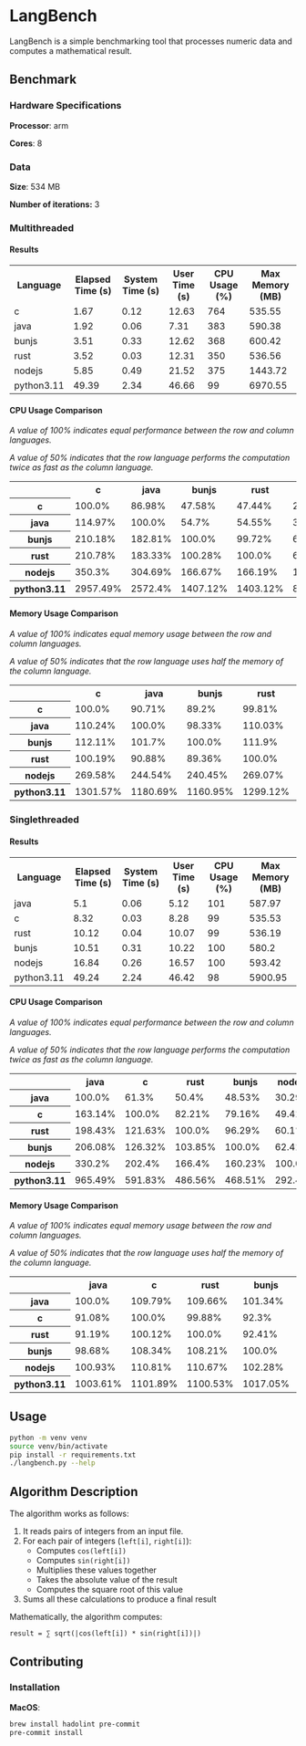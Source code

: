 # LangBench

LangBench is a simple benchmarking tool that processes numeric data and computes a mathematical result.

## Benchmark

### Hardware Specifications

**Processor**: arm

**Cores**: 8

### Data

**Size**: 534 MB

**Number of iterations:** 3

### Multithreaded

#### Results

<table><tr><th>Language</th><th>Elapsed Time (s)</th><th>System Time (s)</th><th>User Time (s)</th><th>CPU Usage (%)</th><th>Max Memory (MB)</th></tr><tr><td>c</td><td>1.67</td><td>0.12</td><td>12.63</td><td>764</td><td>535.55</td></tr><tr><td>java</td><td>1.92</td><td>0.06</td><td>7.31</td><td>383</td><td>590.38</td></tr><tr><td>bunjs</td><td>3.51</td><td>0.33</td><td>12.62</td><td>368</td><td>600.42</td></tr><tr><td>rust</td><td>3.52</td><td>0.03</td><td>12.31</td><td>350</td><td>536.56</td></tr><tr><td>nodejs</td><td>5.85</td><td>0.49</td><td>21.52</td><td>375</td><td>1443.72</td></tr><tr><td>python3.11</td><td>49.39</td><td>2.34</td><td>46.66</td><td>99</td><td>6970.55</td></tr></table>

#### CPU Usage Comparison

*A value of 100% indicates equal performance between the row and column languages.*

*A value of 50% indicates that the row language performs the computation twice as fast as the column language.*

<table><tr><th></th><th>c</th><th>java</th><th>bunjs</th><th>rust</th><th>nodejs</th><th>python3.11</th></tr><tr><th>c</th><td>100.0%</td><td>86.98%</td><td>47.58%</td><td>47.44%</td><td>28.55%</td><td>3.38%</td></tr><tr><th>java</th><td>114.97%</td><td>100.0%</td><td>54.7%</td><td>54.55%</td><td>32.82%</td><td>3.89%</td></tr><tr><th>bunjs</th><td>210.18%</td><td>182.81%</td><td>100.0%</td><td>99.72%</td><td>60.0%</td><td>7.11%</td></tr><tr><th>rust</th><td>210.78%</td><td>183.33%</td><td>100.28%</td><td>100.0%</td><td>60.17%</td><td>7.13%</td></tr><tr><th>nodejs</th><td>350.3%</td><td>304.69%</td><td>166.67%</td><td>166.19%</td><td>100.0%</td><td>11.84%</td></tr><tr><th>python3.11</th><td>2957.49%</td><td>2572.4%</td><td>1407.12%</td><td>1403.12%</td><td>844.27%</td><td>100.0%</td></tr></table>

#### Memory Usage Comparison

*A value of 100% indicates equal memory usage between the row and column languages.*

*A value of 50% indicates that the row language uses half the memory of the column language.*

<table><tr><th></th><th>c</th><th>java</th><th>bunjs</th><th>rust</th><th>nodejs</th><th>python3.11</th></tr><tr><th>c</th><td>100.0%</td><td>90.71%</td><td>89.2%</td><td>99.81%</td><td>37.1%</td><td>7.68%</td></tr><tr><th>java</th><td>110.24%</td><td>100.0%</td><td>98.33%</td><td>110.03%</td><td>40.89%</td><td>8.47%</td></tr><tr><th>bunjs</th><td>112.11%</td><td>101.7%</td><td>100.0%</td><td>111.9%</td><td>41.59%</td><td>8.61%</td></tr><tr><th>rust</th><td>100.19%</td><td>90.88%</td><td>89.36%</td><td>100.0%</td><td>37.17%</td><td>7.7%</td></tr><tr><th>nodejs</th><td>269.58%</td><td>244.54%</td><td>240.45%</td><td>269.07%</td><td>100.0%</td><td>20.71%</td></tr><tr><th>python3.11</th><td>1301.57%</td><td>1180.69%</td><td>1160.95%</td><td>1299.12%</td><td>482.82%</td><td>100.0%</td></tr></table>

### Singlethreaded

#### Results

<table><tr><th>Language</th><th>Elapsed Time (s)</th><th>System Time (s)</th><th>User Time (s)</th><th>CPU Usage (%)</th><th>Max Memory (MB)</th></tr><tr><td>java</td><td>5.1</td><td>0.06</td><td>5.12</td><td>101</td><td>587.97</td></tr><tr><td>c</td><td>8.32</td><td>0.03</td><td>8.28</td><td>99</td><td>535.53</td></tr><tr><td>rust</td><td>10.12</td><td>0.04</td><td>10.07</td><td>99</td><td>536.19</td></tr><tr><td>bunjs</td><td>10.51</td><td>0.31</td><td>10.22</td><td>100</td><td>580.2</td></tr><tr><td>nodejs</td><td>16.84</td><td>0.26</td><td>16.57</td><td>100</td><td>593.42</td></tr><tr><td>python3.11</td><td>49.24</td><td>2.24</td><td>46.42</td><td>98</td><td>5900.95</td></tr></table>

#### CPU Usage Comparison

*A value of 100% indicates equal performance between the row and column languages.*

*A value of 50% indicates that the row language performs the computation twice as fast as the column language.*

<table><tr><th></th><th>java</th><th>c</th><th>rust</th><th>bunjs</th><th>nodejs</th><th>python3.11</th></tr><tr><th>java</th><td>100.0%</td><td>61.3%</td><td>50.4%</td><td>48.53%</td><td>30.29%</td><td>10.36%</td></tr><tr><th>c</th><td>163.14%</td><td>100.0%</td><td>82.21%</td><td>79.16%</td><td>49.41%</td><td>16.9%</td></tr><tr><th>rust</th><td>198.43%</td><td>121.63%</td><td>100.0%</td><td>96.29%</td><td>60.1%</td><td>20.55%</td></tr><tr><th>bunjs</th><td>206.08%</td><td>126.32%</td><td>103.85%</td><td>100.0%</td><td>62.41%</td><td>21.34%</td></tr><tr><th>nodejs</th><td>330.2%</td><td>202.4%</td><td>166.4%</td><td>160.23%</td><td>100.0%</td><td>34.2%</td></tr><tr><th>python3.11</th><td>965.49%</td><td>591.83%</td><td>486.56%</td><td>468.51%</td><td>292.4%</td><td>100.0%</td></tr></table>

#### Memory Usage Comparison

*A value of 100% indicates equal memory usage between the row and column languages.*

*A value of 50% indicates that the row language uses half the memory of the column language.*

<table><tr><th></th><th>java</th><th>c</th><th>rust</th><th>bunjs</th><th>nodejs</th><th>python3.11</th></tr><tr><th>java</th><td>100.0%</td><td>109.79%</td><td>109.66%</td><td>101.34%</td><td>99.08%</td><td>9.96%</td></tr><tr><th>c</th><td>91.08%</td><td>100.0%</td><td>99.88%</td><td>92.3%</td><td>90.24%</td><td>9.08%</td></tr><tr><th>rust</th><td>91.19%</td><td>100.12%</td><td>100.0%</td><td>92.41%</td><td>90.36%</td><td>9.09%</td></tr><tr><th>bunjs</th><td>98.68%</td><td>108.34%</td><td>108.21%</td><td>100.0%</td><td>97.77%</td><td>9.83%</td></tr><tr><th>nodejs</th><td>100.93%</td><td>110.81%</td><td>110.67%</td><td>102.28%</td><td>100.0%</td><td>10.06%</td></tr><tr><th>python3.11</th><td>1003.61%</td><td>1101.89%</td><td>1100.53%</td><td>1017.05%</td><td>994.4%</td><td>100.0%</td></tr></table>

## Usage

```bash
python -m venv venv
source venv/bin/activate
pip install -r requirements.txt
./langbench.py --help
```

## Algorithm Description

The algorithm works as follows:

1. It reads pairs of integers from an input file.
2. For each pair of integers (`left[i]`, `right[i]`):
   - Computes `cos(left[i])`
   - Computes `sin(right[i])`
   - Multiplies these values together
   - Takes the absolute value of the result
   - Computes the square root of this value
3. Sums all these calculations to produce a final result

Mathematically, the algorithm computes:

```
result = ∑ sqrt(|cos(left[i]) * sin(right[i])|)
```

## Contributing

### Installation

**MacOS**:

```bash
brew install hadolint pre-commit
pre-commit install
```
